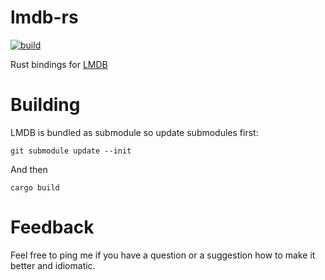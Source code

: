 lmdb-rs
=======

[![build](https://github.com/kn0sys/lmdb-rs/actions/workflows/rust.yml/badge.svg)](https://github.com/kn0sys/lmdb-rs/actions/workflows/rust.yml)

Rust bindings for [LMDB](http://symas.com)

Building
========

LMDB is bundled as submodule so update submodules first:

`git submodule update --init`

And then

`cargo build`

Feedback
========

Feel free to ping me if you have a question or a suggestion how to
make it better and idiomatic.
